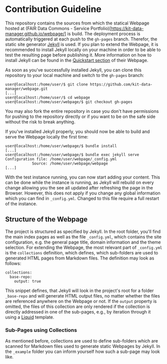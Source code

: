# Contribution Guideline

This repository contains the sources from which the statical Webpage hosted at 
(FAIR Data Commons - Service Portfolio)[https://kit-data-manager.github.io/webpage/] is build. The deployment process is 
automatically triggered at each push to the `gh-pages` branch. Therefor, the static site generator [Jekyll](https://jekyllrb.com/)
is used. If you plan to extend the Webpage, it is recommended to install Jekyll locally on your machine in order to be able 
to test the resulting page before publishing it. More information on how to install Jekyll can be found in the 
[Quickstart section](https://jekyllrb.com/docs/) of their Webpage.

As soon as you've successfully installed Jekyll, you can clone this repository to your local machine and switch to the `gh-pages`
branch:

```
user@localhost:/home/user/$ git clone https://github.com/kit-data-manager/webpage.git
[...]
user@localhost:/home/user/$ cd webpage
user@localhost:/home/user/webpage/$ git checkout gh-pages
```

You may also fork the entire repository in case you don't have permissions for pushing to the repository directly or if you want
to be on the safe side without the risk to break anything.

If you've installed Jekyll properly, you should now be able to build and serve the Webpage locally the first time:

```
user@localhost:/home/user/webpage/$ bundle install
[...]
user@localhost:/home/user/webpage/$ bundle exec jekyll serve 
Configuration file: /home/user/webpage/_config.yml
            Source: /home/user/webpage/webpage
[...]
```

With the test instance running, you can now start adding your content. This can be done while the instance is running, as 
Jekyll will rebuild on every change allowing you the see all updated after refreshing the page in the Browser. However,
this does not apply if you change any global information which you can find in `_config.yml`. Changed to this file require a 
full restart of the instance.

## Structure of the Webpage

The project is structured as specified by Jekyll. In the root folder, you'll find the main index pages as well as 
the file `_config.yml`, which contains the site configuration, e.g. the general page title, domain information and the 
theme selection. For extending the Webpage, the most relevant part of `_config.yml` is the `collections` definition, 
which defines, which sub-folders are used to generated HTML pages from Markdown files. The definition may look as follows: 

```
collections:
  base-repo:
    output: true
```
This snippet defines, that Jekyll will look in the project's root for a folder `_base-repo` and will generate HTML output files,
no matter whether the files are referenced anywhere on the Webpage or not. If the `output` property is omitted, the files of this
collection are only rendered if the collection is directly addressed in one of the sub-pages, e.g., by iteration through it using 
a [Liquid](https://shopify.github.io/liquid/) template.

### Sub-Pages using Collections

As mentioned before, collections are used to define sub-folders which are scanned for Markdown files used to generate static
Webpages by Jekyll. In the `_example` folder you can inform yourself how such a sub-page may look like.   

